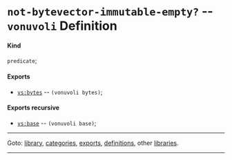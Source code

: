 

<a id='definition__vonuvoli__not-bytevector-immutable-empty_3f'></a>

# `not-bytevector-immutable-empty?` -- `vonuvoli` Definition


<a id='definition__vonuvoli__not-bytevector-immutable-empty_3f__kind'></a>

#### Kind

`predicate`;


<a id='definition__vonuvoli__not-bytevector-immutable-empty_3f__exports'></a>

#### Exports

 * [`vs:bytes`](../../vonuvoli/exports/vs_3a_bytes.md#export__vonuvoli__vs_3a_bytes) -- `(vonuvoli bytes)`;


<a id='definition__vonuvoli__not-bytevector-immutable-empty_3f__exports-recursive'></a>

#### Exports recursive

 * [`vs:base`](../../vonuvoli/exports/vs_3a_base.md#export__vonuvoli__vs_3a_base) -- `(vonuvoli base)`;

----

Goto: [library](../../vonuvoli/_index.md#library__vonuvoli), [categories](../../vonuvoli/categories/_index.md#toc__vonuvoli__categories), [exports](../../vonuvoli/exports/_index.md#toc__vonuvoli__exports), [definitions](../../vonuvoli/definitions/_index.md#toc__vonuvoli__definitions), other [libraries](../../_libraries.md#toc__libraries).

----

